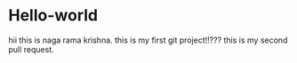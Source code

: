 # Hello-world
hii this is naga rama krishna.
this is my first git project!!???
this is my second pull request.
